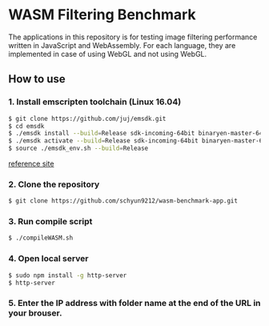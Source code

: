 # WASM Filtering Benchmark 

The applications in this repository is for testing image filtering performance written in JavaScript and WebAssembly. For each language, they are implemented in case of using WebGL and not using WebGL.

## How to use

### 1. Install emscripten toolchain (Linux 16.04)

``` bash
$ git clone https://github.com/juj/emsdk.git
$ cd emsdk
$ ./emsdk install --build=Release sdk-incoming-64bit binaryen-master-64bit
$ ./emsdk activate --build=Release sdk-incoming-64bit binaryen-master-64bit
$ source ./emsdk_env.sh --build=Release
```
[reference site](http://webassembly.org/getting-started/developers-guide/)

### 2. Clone the repository

``` bash
$ git clone https://github.com/schyun9212/wasm-benchmark-app.git
```

### 3. Run compile script

``` bash
$ ./compileWASM.sh
```

### 4. Open local server

``` bash
$ sudo npm install -g http-server
$ http-server
```

### 5. Enter the IP address with folder name at the end of the URL in your brouser.
